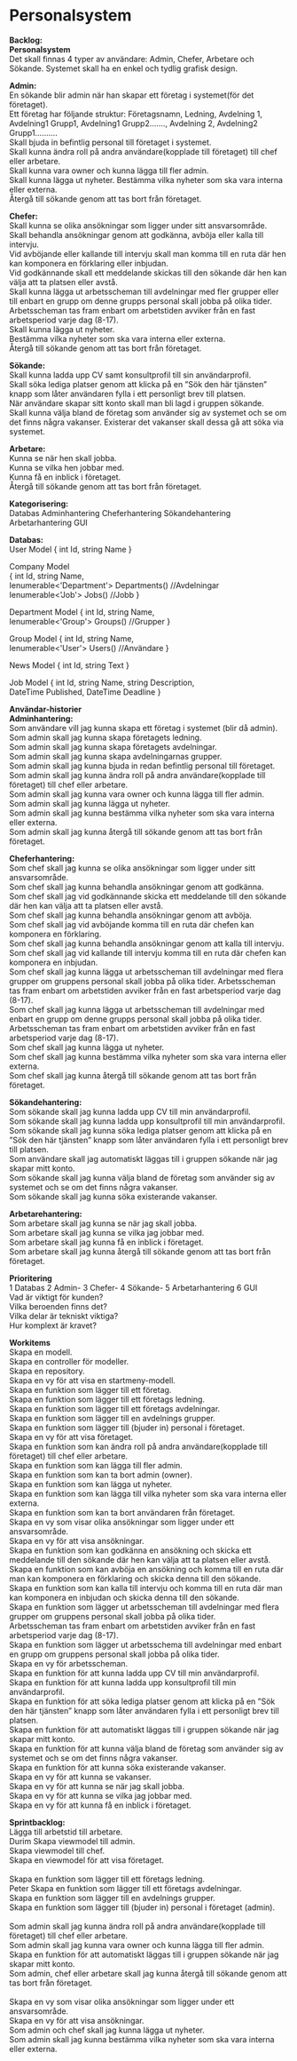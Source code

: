 # Personalsystem
<strong>Backlog:<br>
Personalsystem</strong><br>
Det skall finnas 4 typer av användare: Admin, Chefer, Arbetare och Sökande.
Systemet skall ha en enkel och tydlig grafisk design.

<strong>Admin:</strong><br>
En sökande blir admin när han skapar ett företag i systemet(för det företaget).<br>
Ett företag har följande struktur: Företagsnamn, Ledning, Avdelning 1, Avdelning1 Grupp1, Avdelning1 Grupp2……., Avdelning 2, Avdelning2 Grupp1……….<br>
Skall bjuda in befintlig personal till företaget i systemet.<br>
Skall kunna ändra roll på andra användare(kopplade till företaget) till chef eller arbetare.<br>
Skall kunna vara owner och kunna lägga till fler admin.<br>
Skall kunna lägga ut nyheter. Bestämma vilka nyheter som ska vara interna eller externa.<br>
Återgå till sökande genom att tas bort från företaget.<br>

<strong>Chefer:</strong><br>
Skall kunna se olika ansökningar som ligger under sitt ansvarsområde.<br>
Skall behandla ansökningar genom att godkänna, avböja eller kalla till intervju.<br>
Vid avböjande eller kallande till intervju skall man komma till en ruta där hen kan komponera en förklaring eller inbjudan.<br> 
Vid godkännande skall ett meddelande skickas till den sökande där hen kan välja att ta platsen eller avstå.<br>
Skall kunna lägga ut arbetsscheman till avdelningar med fler grupper eller till enbart en grupp om denne grupps personal skall jobba på olika tider.<br>
Arbetsscheman tas fram enbart om arbetstiden avviker från en fast arbetsperiod varje dag (8-17).<br>
Skall kunna lägga ut nyheter.<br>
Bestämma vilka nyheter som ska vara interna eller externa.<br>
Återgå till sökande genom att tas bort från företaget.<br>

<strong>Sökande:</strong><br>
Skall kunna ladda upp CV samt konsultprofil till sin användarprofil.<br>
Skall söka lediga platser genom att klicka på en ”Sök den här tjänsten” knapp som låter användaren fylla i ett personligt brev till platsen.<br>
När användare skapar sitt konto skall man bli lagd i gruppen sökande.<br>
Skall kunna välja bland de företag som använder sig av systemet och se om det finns några vakanser. Existerar det vakanser skall dessa gå att söka via systemet.<br>

<strong>Arbetare:</strong><br>
Kunna se när hen skall jobba.<br>
Kunna se vilka hen jobbar med.<br>
Kunna få en inblick i företaget.<br>
Återgå till sökande genom att tas bort från företaget.<br>

<strong>Kategorisering:</strong><br>
Databas
Adminhantering
Cheferhantering
Sökandehantering
Arbetarhantering
GUI

<strong>Databas:</strong><br>
User Model
{
int Id,
string Name 
}

Company Model</strong><br>
{
int Id,
string Name,<br>
Ienumerable<'Department'> Departments() //Avdelningar<br>
Ienumerable<'Job'> Jobs() //Jobb
}

Department Model
{
int Id,
string Name,<br>
Ienumerable<'Group'> Groups() //Grupper
}

Group Model
{
int Id,
string Name,<br>
Ienumerable<'User'> Users() //Användare
}

News Model
{
int Id,
string Text
}

Job Model
{
int Id,
string Name,
string Description,<br>
DateTime Published,
DateTime Deadline
}

<strong>Användar-historier<br>
Adminhantering:</strong><br>
Som användare vill jag kunna skapa ett företag i systemet (blir då admin).<br>
Som admin skall jag kunna skapa företagets ledning.<br>
Som admin skall jag kunna skapa företagets avdelningar.<br>
Som admin skall jag kunna skapa avdelningarnas grupper.<br>
Som admin skall jag kunna bjuda in redan befintlig personal till företaget.<br>
Som admin skall jag kunna ändra roll på andra användare(kopplade till företaget) till chef eller arbetare.<br>
Som admin skall jag kunna vara owner och kunna lägga till fler admin.<br>
Som admin skall jag kunna lägga ut nyheter.<br>
Som admin skall jag kunna bestämma vilka nyheter som ska vara interna eller externa.<br>
Som admin skall jag kunna återgå till sökande genom att tas bort från företaget.<br>

<strong>Cheferhantering:</strong><br>
Som chef skall jag kunna se olika ansökningar som ligger under sitt ansvarsområde.<br>
Som chef skall jag kunna behandla ansökningar genom att godkänna.<br>
Som chef skall jag vid godkännande skicka ett meddelande till den sökande där hen kan välja att ta platsen eller avstå.<br>
Som chef skall jag kunna behandla ansökningar genom att avböja.<br>
Som chef skall jag vid avböjande komma till en ruta där chefen kan komponera en förklaring.<br> 
Som chef skall jag kunna behandla ansökningar genom att kalla till intervju.<br>
Som chef skall jag vid kallande till intervju komma till en ruta där chefen kan komponera en inbjudan.<br> 
Som chef skall jag kunna lägga ut arbetsscheman till avdelningar med flera grupper om gruppens personal skall jobba på olika tider. Arbetsscheman tas fram enbart om arbetstiden avviker från en fast arbetsperiod varje dag (8-17).<br>
Som chef skall jag kunna lägga ut arbetsscheman till avdelningar med enbart en grupp om denne grupps personal skall jobba på olika tider. Arbetsscheman tas fram enbart om arbetstiden avviker från en fast arbetsperiod varje dag (8-17).<br>
Som chef skall jag kunna lägga ut nyheter.<br>
Som chef skall jag kunna bestämma vilka nyheter som ska vara interna eller externa.<br>
Som chef skall jag kunna återgå till sökande genom att tas bort från företaget.<br>

<strong>Sökandehantering:</strong><br>
Som sökande skall jag kunna ladda upp CV till min användarprofil.<br>
Som sökande skall jag kunna ladda upp konsultprofil till min användarprofil.<br>
Som sökande skall jag kunna söka lediga platser genom att klicka på en ”Sök den här tjänsten” knapp som låter användaren fylla i ett personligt brev till platsen.<br>
Som användare skall jag automatiskt läggas till i gruppen sökande när jag skapar mitt konto.<br>
Som sökande skall jag kunna välja bland de företag som använder sig av systemet och se om det finns några vakanser.<br>
Som sökande skall jag kunna söka existerande vakanser.<br>

<strong>Arbetarehantering:</strong><br>
Som arbetare skall jag kunna se när jag skall jobba.<br>
Som arbetare skall jag kunna se vilka jag jobbar med.<br>
Som arbetare skall jag kunna få en inblick i företaget.<br>
Som arbetare skall jag kunna återgå till sökande genom att tas bort från företaget.<br>

<strong>Prioritering</strong><br>
1 Databas 2 Admin- 3 Chefer- 4 Sökande- 5 Arbetarhantering 6 GUI<br>
Vad är viktigt för kunden?<br>
Vilka beroenden finns det?<br>
Vilka delar är tekniskt viktiga?<br>
Hur komplext är kravet?<br>

<strong>Workitems</strong><br>
Skapa en modell.<br> 
Skapa en controller för modeller.<br>
Skapa en repository.<br>
Skapa en vy för att visa en startmeny-modell.<br>
Skapa en funktion som lägger till ett företag.<br>
Skapa en funktion som lägger till ett företags ledning.<br>
Skapa en funktion som lägger till ett företags avdelningar.<br>
Skapa en funktion som lägger till en avdelnings grupper.<br>
Skapa en funktion som lägger till (bjuder in) personal i företaget.<br>
Skapa en vy för att visa företaget.<br>
Skapa en funktion som kan ändra roll på andra användare(kopplade till företaget) till chef eller arbetare.<br>
Skapa en funktion som kan lägga till fler admin.<br>
Skapa en funktion som kan ta bort admin (owner).<br>
Skapa en funktion som kan lägga ut nyheter.<br>
Skapa en funktion som kan lägga till vilka nyheter som ska vara interna eller externa.<br>
Skapa en funktion som kan ta bort användaren från företaget.<br>
Skapa en vy som visar olika ansökningar som ligger under ett ansvarsområde.<br>
Skapa en vy för att visa ansökningar.<br>
Skapa en funktion som kan godkänna en ansökning och skicka ett meddelande till den sökande där hen kan välja att ta platsen eller avstå.<br>
Skapa en funktion som kan avböja en ansökning och komma till en ruta där man kan komponera en förklaring och skicka denna till den sökande.<br>
Skapa en funktion som kan kalla till intervju och komma till en ruta där man kan komponera en inbjudan och skicka denna till den sökande.<br>
Skapa en funktion som lägger ut arbetsscheman till avdelningar med flera grupper om gruppens personal skall jobba på olika tider.<br>
Arbetsscheman tas fram enbart om arbetstiden avviker från en fast arbetsperiod varje dag (8-17).<br>
Skapa en funktion som lägger ut arbetsschema till avdelningar med enbart en grupp om gruppens personal skall jobba på olika tider.<br>
Skapa en vy för arbetsscheman.<br>
Skapa en funktion för att kunna ladda upp CV till min användarprofil.<br>
Skapa en funktion för att kunna ladda upp konsultprofil till min användarprofil.<br>
Skapa en funktion för att söka lediga platser genom att klicka på en ”Sök den här tjänsten” knapp som låter användaren fylla i ett personligt brev till platsen.<br>
Skapa en funktion för att automatiskt läggas till i gruppen sökande när jag skapar mitt konto.<br>
Skapa en funktion för att kunna välja bland de företag som använder sig av systemet och se om det finns några vakanser.<br>
Skapa en funktion för att kunna söka existerande vakanser.<br>
Skapa en vy för att kunna se vakanser.<br>
Skapa en vy för att kunna se när jag skall jobba.<br>
Skapa en vy för att kunna se vilka jag jobbar med.<br>
Skapa en vy för att kunna få en inblick i företaget.<br>

<strong>Sprintbacklog:</strong><br>
Lägga till arbetstid till arbetare.<br>Durim
Skapa viewmodel till admin.<br>
Skapa viewmodel till chef.<br>
Skapa en viewmodel för att visa företaget.<br><br>
Skapa en funktion som lägger till ett företags ledning.<br>Peter
Skapa en funktion som lägger till ett företags avdelningar.<br>
Skapa en funktion som lägger till en avdelnings grupper.<br>
Skapa en funktion som lägger till (bjuder in) personal i företaget (admin).<br><br>
Som admin skall jag kunna ändra roll på andra användare(kopplade till företaget) till chef eller arbetare.<br>
Som admin skall jag kunna vara owner och kunna lägga till fler admin.<br>
Skapa en funktion för att automatiskt läggas till i gruppen sökande när jag skapar mitt konto.<br>
Som admin, chef eller arbetare skall jag kunna återgå till sökande genom att tas bort från företaget.<br><br>
Skapa en vy som visar olika ansökningar som ligger under ett ansvarsområde.<br>
Skapa en vy för att visa ansökningar.<br>
Som admin och chef skall jag kunna lägga ut nyheter.<br>
Som admin skall jag kunna bestämma vilka nyheter som ska vara interna eller externa.<br>
